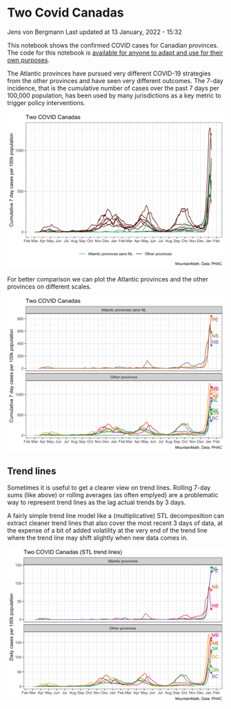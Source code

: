 Two Covid Canadas
================
Jens von Bergmann
Last updated at 13 January, 2022 - 15:32

This notebook shows the confirmed COVID cases for Canadian provinces.
The code for this notebook is [available for anyone to adapt and use for
their own
purposes](https://github.com/mountainMath/BCCovidSnippets/blob/main/two_covid_canadas.Rmd).

The Atlantic provinces have pursued very different COVID-19 strategies
from the other provinces and have seen very different outcomes. The
7-day incidence, that is the cumulative number of cases over the past 7
days per 100,000 population, has been used by many jurisdictions as a
key metric to trigger policy interventions.

<img src="two_covid_canadas_files/figure-gfm/two-covid-canadas-overview-1.png" width="1050" />

For better comparison we can plot the Atlantic provinces and the other
provinces on different scales.

<img src="two_covid_canadas_files/figure-gfm/two-covid-canadas-1.png" width="1050" />

## Trend lines

Sometimes it is useful to get a clearer view on trend lines. Rolling
7-day sums (like above) or rolling averages (as often emplyed) are a
problematic way to represent trend lines as the lag actual trends by 3
days.

A fairly simple trend line model like a (multiplicative) STL
decomposition can extract cleaner trend lines that also cover the most
recent 3 days of data, at the expense of a bit of added volatility at
the very end of the trend line where the trend line may shift slightly
when new data comes in.

<img src="two_covid_canadas_files/figure-gfm/two-covid-canadas-trend-1.png" width="1050" />
